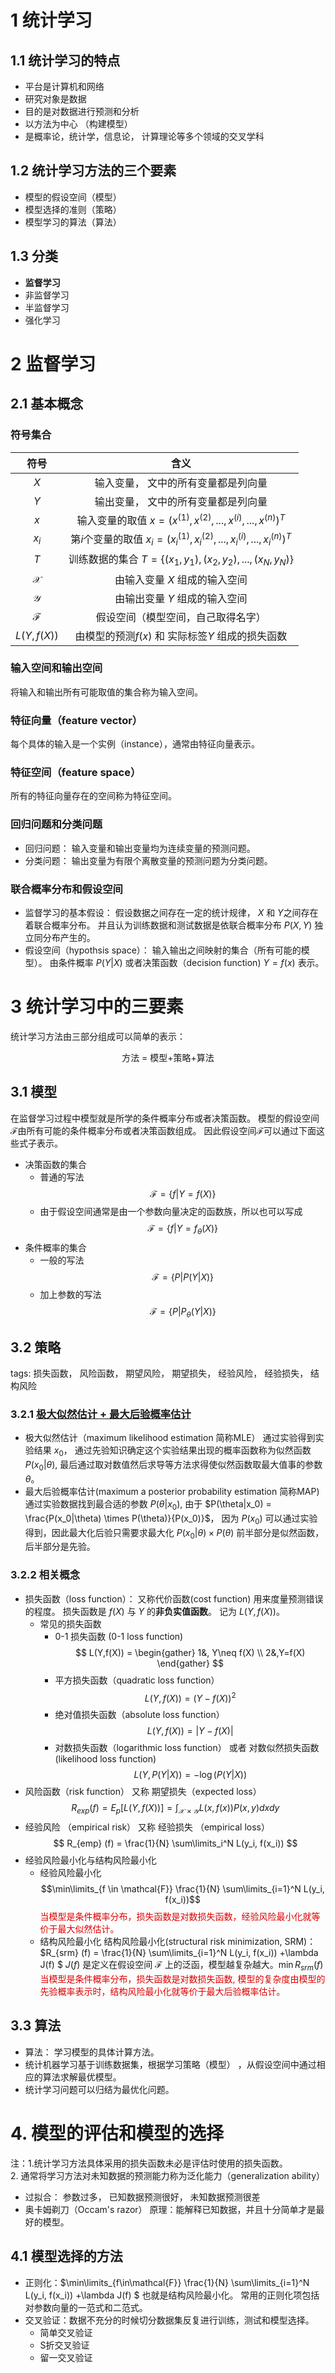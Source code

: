 # 1 统计学习
## 1.1 统计学习的特点
- 平台是计算机和网络
- 研究对象是数据
- 目的是对数据进行预测和分析
- 以方法为中心 （构建模型）
- 是概率论，统计学，信息论， 计算理论等多个领域的交叉学科

## 1.2 统计学习方法的三个要素
- 模型的假设空间（模型）
- 模型选择的准则（策略）
- 模型学习的算法（算法）

## 1.3 分类
- **监督学习**
- 非监督学习
- 半监督学习
- 强化学习

# 2 监督学习
## 2.1 基本概念
### 符号集合
| 符号 | 含义|
| :-: | :-: |
|$X$|输入变量， 文中的所有变量都是列向量|
|$Y$|输出变量， 文中的所有变量都是列向量|
|$x$|输入变量的取值 $x=(x^{(1)}, x^{(2)},...,x^{(i)},...,x^{(n)})^T$| 
|$x_i$| 第$i$个变量的取值 $x_i = (x_i^{(1)}, x_i^{(2)},...,x_i^{(i)},...,x_i^{(n)})^T$|
|$T$| 训练数据的集合 $T=\{(x_1,y_1), (x_2,y_2), ..., (x_N, y_N)\}$|
|$\mathcal{X}$|由输入变量 $X$ 组成的输入空间|
|$\mathcal{Y}$|由输出变量 $Y$ 组成的输入空间|
|$\mathcal{F}$|假设空间（模型空间，自己取得名字）|
|$L(Y, f(X))$| 由模型的预测$f(x)$ 和 实际标签$Y$ 组成的损失函数|

### 输入空间和输出空间
将输入和输出所有可能取值的集合称为输入空间。
### 特征向量（feature vector）
每个具体的输入是一个实例（instance），通常由特征向量表示。
### 特征空间（feature space）
所有的特征向量存在的空间称为特征空间。
### 回归问题和分类问题
- 回归问题： 输入变量和输出变量均为连续变量的预测问题。
- 分类问题： 输出变量为有限个离散变量的预测问题为分类问题。
### 联合概率分布和假设空间
- 监督学习的基本假设： 假设数据之间存在一定的统计规律， $X$ 和 $Y$之间存在着联合概率分布。 并且认为训练数据和测试数据是依联合概率分布 $P(X,Y)$ 独立同分布产生的。 
- 假设空间（hypothsis space）： 输入输出之间映射的集合（所有可能的模型）。 由条件概率 $P(Y|X)$ 或者决策函数（decision function) $Y=f(x)$ 表示。

# 3 统计学习中的三要素
统计学习方法由三部分组成可以简单的表示：
<center>方法 = 模型+策略+算法</center> 

## 3.1 模型
在监督学习过程中模型就是所学的条件概率分布或者决策函数。  模型的假设空间$\mathcal{F}$由所有可能的条件概率分布或者决策函数组成。 因此假设空间$\mathcal{F}$可以通过下面这些式子表示。

- 决策函数的集合
  - 普通的写法
  $$ \mathcal{F} = \{ f| Y = f(X) \} $$
  - 由于假设空间通常是由一个参数向量决定的函数族，所以也可以写成
  $$ \mathcal{F} = \{ f| Y = f_\theta (X) \} $$
- 条件概率的集合
  - 一般的写法
  $$ \mathcal{F} = \{ P| P(Y|X) \} $$
  - 加上参数的写法
  $$ \mathcal{F} = \{ P| P_\theta (Y|X) \} $$
  
## 3.2 策略
tags: 损失函数， 风险函数， 期望风险， 期望损失， 经验风险， 经验损失，  结构风险
### 3.2.1  [极大似然估计 + 最大后验概率估计](https://github.com/hekang123456/markdown_file/blob/master/statistic_learning_method/BT_MLE_MAP.md)
-  极大似然估计（maximum likelihood estimation 简称MLE）
  通过实验得到实验结果 $x_0$， 通过先验知识确定这个实验结果出现的概率函数称为似然函数 $P(x_0|\theta)$, 最后通过取对数值然后求导等方法求得使似然函数取最大值事的参数 $\theta$。
- 最大后验概率估计(maximum a posterior probability estimation 简称MAP)
  通过实验数据找到最合适的参数 $P(\theta|x_0)$, 由于 $P(\theta|x_0) = \frac{P(x_0|\theta) \times P(\theta)}{P(x_0)}$， 因为 $P(x_0)$ 可以通过实验得到，因此最大化后验只需要求最大化 $P(x_0|\theta) \times P(\theta)$ 前半部分是似然函数， 后半部分是先验。

### 3.2.2 相关概念
- 损失函数（loss function）： 又称代价函数(cost function) 用来度量预测错误的程度。 损失函数是 $f(X)$ 与 $Y$ 的**非负实值函数**。 记为 $L(Y, f(X))$。 
  - 常见的损失函数
    - 0-1 损失函数 (0-1 loss function)
      $$ L(Y,f(X)) = \begin{gather} 1&, Y\neq f(X) \\ 2&,Y=f(X)  \end{gather} $$
    - 平方损失函数（quadratic loss function）
      $$ L(Y,f(X)) = (Y-f(X))^2 $$
    - 绝对值损失函数（absolute loss function）
      $$L(Y,f(X)) = |Y-f(X)| $$
    - 对数损失函数（logarithmic loss function） 或者 对数似然损失函数 (likelihood loss function)
      $$ L(Y,P(Y|X)) = -\log (P(Y|X))  $$
- 风险函数（risk function） 又称 期望损失（expected loss）
  $$ R_{exp} (f) = E_p [L(Y, f(X))] = \int_{\mathcal{X} \times \mathcal{Y}} L(x, f(x)) P(x, y) dxdy$$
- 经验风险 （empirical risk） 又称 经验损失 （empirical loss）
  $$ R_{emp} (f) = \frac{1}{N} \sum\limits_i^N L(y_i, f(x_i)) $$ 
- 经验风险最小化与结构风险最小化
  - 经验风险最小化
    $$\min\limits_{f \in \mathcal{F}} \frac{1}{N} \sum\limits_{i=1}^N L(y_i, f(x_i))$$
    <font color="#dd0000">当模型是条件概率分布，损失函数是对数损失函数，经验风险最小化就等价于最大似然估计。</font>
  - 结构风险最小化
    结构风险最小化(structural risk minimization, SRM)： $R_{srm} (f) = \frac{1}{N} \sum\limits_{i=1}^N L(y_i, f(x_i)) +\lambda J(f) $ $J(f)$ 是定义在假设空间 $\mathcal{F}$ 上的泛函，模型越复杂越大。$\min R_{srm}(f)$ <br>
    <font color="#dd0000">当模型是条件概率分布，损失函数是对数损失函数, 模型的复杂度由模型的先验概率表示时，结构风险最小化就等价于最大后验概率估计。</font>

## 3.3 算法
- 算法： 学习模型的具体计算方法。
- 统计机器学习基于训练数据集，根据学习策略（模型） ，从假设空间中通过相应的算法求解最优模型。
- 统计学习问题可以归结为最优化问题。

# 4. 模型的评估和模型的选择
注：1.统计学习方法具体采用的损失函数未必是评估时使用的损失函数。<br>
2. 通常将学习方法对未知数据的预测能力称为泛化能力（generalization ability）
- 过拟合： 参数过多， 已知数据预测很好， 未知数据预测很差
- 奥卡姆剃刀（Occam's razor） 原理：能解释已知数据，并且十分简单才是最好的模型。
## 4.1 模型选择的方法
- 正则化：$\min\limits_{f\in\mathcal{F}} \frac{1}{N} \sum\limits_{i=1}^N L(y_i, f(x_i)) +\lambda J(f) $ 也就是结构风险最小化。 常用的正则化项包括对参数向量的一范式和二范式。
- 交叉验证：数据不充分的时候切分数据集反复进行训练，测试和模型选择。
  - 简单交叉验证
  - S折交叉验证
  - 留一交叉验证









